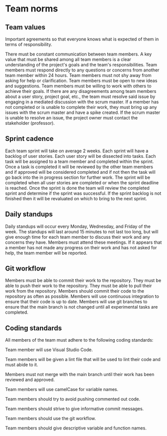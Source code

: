 # Team norms


## Team values

Important agreements so that everyone knows what is expected of them in terms of responsibility.

There must be constant communication between team members. A key value that must be shared among all team members is a clear understanding of the project's goals and the team's responsibilities. Team members must respond directly to any questions or concerns from another team member within 24 hours. Team members must not shy away from asking for help or clarification. Team members must be open to new ideas and suggestions. Team members must be willing to work with others to achieve their goals. If there are any disagreements among team members about a user story, project goal, etc., the team must resolve said issue by engaging in a mediated discussion with the scrum master. If a member has not completed or is unable to complete their work, they must bring up any issues with the scrum master and have a spike created. If the scrum master is unable to resolve an issue, the project owner must contact the stakeholder (professor).


## Sprint cadence

Each team sprint will take on average 2 weeks. Each sprint will have a backlog of user stories. Each user story will be dissected into tasks. Each task will be assigned to a team member and completed within the sprint. Once a task is completed it will be reviewed by the other team members and if approved will be considered completed and if not then the task will go back into the in progress section for further work.  The sprint will be completed when all user stories are completed or when the sprint deadline is reached. Once the sprint is done the team will review the completed sprint and determine if the sprint was successful. If the sprint backlog is not finished then it will be revaluated on which to bring to the next sprint.

## Daily standups


Daily standups will occur every Monday, Wednesday, and Friday of the week. The standups will last around 15 minutes to not last too long, but will give enough time for each team member to discuss their work and any concerns they have. Members must attend these meetings. If it appears that a member has not made any progress on their work and has not asked for help, the team member will be reported. 

## Git workflow

Members must be able to commit their work to the repository. They must be able to push their work to the repository. They must be able to pull their work from the repository. Members should commit their code to the repository as often as possible. Members will use continuous integration to ensure that their code is up to date. Members will use git branches to ensure that the main branch is not changed until all experimental tasks are completed.

## Coding standards

All members of the team must adhere to the following coding standards: 

Team member will use Visual Studio Code.

Team members will be given a lint file that will be used to lint their code and must abide to it.

Members must not merge with the main branch until their work has been reviewed and approved.

Team members will use camelCase for variable names.

Team members should try to avoid pushing commented out code.

Team members should strive to give informative commit messages.

Team members should use the git workflow.

Team members should give descriptive variable and function names.
